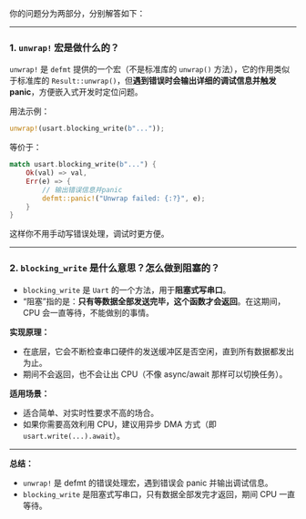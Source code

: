 你的问题分为两部分，分别解答如下：

---

### 1. `unwrap!` 宏是做什么的？

`unwrap!` 是 `defmt` 提供的一个宏（不是标准库的 `unwrap()` 方法），它的作用类似于标准库的 `Result::unwrap()`，但**遇到错误时会输出详细的调试信息并触发 panic**，方便嵌入式开发时定位问题。

用法示例：
```rust
unwrap!(usart.blocking_write(b"..."));
```
等价于：
```rust
match usart.blocking_write(b"...") {
    Ok(val) => val,
    Err(e) => {
        // 输出错误信息并panic
        defmt::panic!("Unwrap failed: {:?}", e);
    }
}
```
这样你不用手动写错误处理，调试时更方便。

---

### 2. `blocking_write` 是什么意思？怎么做到阻塞的？

- `blocking_write` 是 `Uart` 的一个方法，用于**阻塞式写串口**。
- “阻塞”指的是：**只有等数据全部发送完毕，这个函数才会返回**。在这期间，CPU 会一直等待，不能做别的事情。

**实现原理：**
- 在底层，它会不断检查串口硬件的发送缓冲区是否空闲，直到所有数据都发出为止。
- 期间不会返回，也不会让出 CPU（不像 async/await 那样可以切换任务）。

**适用场景：**
- 适合简单、对实时性要求不高的场合。
- 如果你需要高效利用 CPU，建议用异步 DMA 方式（即 `usart.write(...).await`）。

---

**总结：**
- `unwrap!` 是 defmt 的错误处理宏，遇到错误会 panic 并输出调试信息。
- `blocking_write` 是阻塞式写串口，只有数据全部发完才返回，期间 CPU 一直等待。